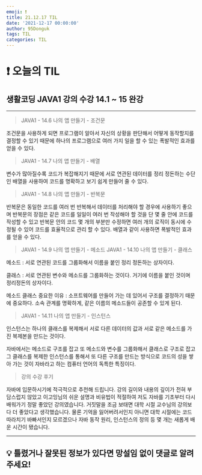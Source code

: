 ```yaml
---
emoji: ❗
title: 21.12.17 TIL
date: '2021-12-17 00:00:00'
author: 95Donguk
tags: TIL
categories: TIL
---
```


# ❗ 오늘의 TIL

## 생활코딩 JAVA1 강의 수강 14.1 ~ 15 완강
***
>JAVA1 - 14.6 나의 앱 만들기 - 조건문

조건문을 사용하게 되면 프로그램이 알아서 자신의 상황을 판단해서 어떻게 동작할지를 결정할 수 있기 때문에 하나의 프로그램으로 여러 가지 일을 할 수 있는 폭발적인 효과를 얻을 수 있다.

>JAVA1 - 14.7 나의 앱 만들기 - 배열

변수가 많아질수록 코드가 복잡해지기 때문에 서로 연관된 데이터를 정리 정돈하는 수단인 배열을 사용하여 코드를 명확하고 보기 쉽게 만들어 줄 수 있다.

>JAVA1 - 14.8 나의 앱 만들기 - 반복문

반복문은 동일한 코드를 여러 번 반복해서 데이터를 처리해야 할 경우에 사용하기 좋으며 반복문의 장점은 같은 코드를 일일이 여러 번 작성해야 할 것을 단 몇 줄 안에 코드를 작성할 수 있고 반복문 안의 코드 몇 개의 부분만 수정하면 여러 개의 로직이 동시에 수정될 수 있어 코드를 효율적으로 관리 할 수 있다. 배열과 같이 사용하면 폭발적인 효과를 얻을 수 있다.

>JAVA1 - 14.9 나의 앱 만들기 - 메소드
>JAVA1 - 14.10 나의 앱 만들기 - 클래스

메소드 : 서로 연관된 코드를 그룹화해서 이름을 붙인 정리 정돈하는 상자이다.

클래스 : 서로 연관된 변수와 메소드를 그룹화하는 것이다. 거기에 이름을 붙인 것이며 정리정돈의 상자이다.

메소드 클래스 중요한 이유 : 소프트웨어를 만들어 가는 데 있어서 구조를 결정하기 때문에 중요하다.
소속 관계를 명확하게, 같은 이름의 메소드들이 공존할 수 있게 된다.

>JAVA1 - 14.11 나의 앱 만들기 - 인스턴스

인스턴스는 하나의 클래스를 복제해서 서로 다른 데이터의 값과 서로 같은 메소드를 가진 복제본을 만드는 것이다.

자바에서는 메소드로 구조를 잡고 또 메소드와 변수를 그룹화해서 클래스로 구조로 잡고 그 클래스를 복제한 인스턴스를 통해서 또 다른 구조를 만드는 방식으로 코드의 성을 쌓아 가는 것이 자바라고 하는 컴퓨터 언어의 독특한 특징이다.


>강의 수강 후기

자바에 입문하시기에 적극적으로 추천해 드립니다. 강의 길이와 내용의 깊이가 전혀 부담스럽지 않았고 이고잉님의 쉬운 설명과 비유법이 적절하여 저도 자바를 기초부터 다시 배워가기 정말 좋았던 강의였습니다. 거짓말을 조금 보태면 대학 시절 교수님의 강의보다 더 좋았다고 생각했습니다. 물론 기억을 잃어버려서인지 아니면 대학 시절에는 코드 따라치기 바빠서인지 모르겠으나 자바 동작 원리, 인스턴스의 정의 등 몇 개는 새롭게 배운 시간이 됐습니다. 

***
## 💡 틀렸거나 잘못된 정보가 있다면 망설임 없이 댓글로 알려주세요!

